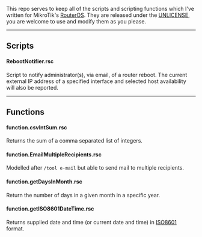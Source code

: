 This repo serves to keep all of the scripts and scripting functions which I've written for MikroTik's [RouterOS](http://www.mikrotik.com/software). They are released under the [UNLICENSE](http://unlicense.org), you are welcome to use and modify them as you please.

-----

## Scripts
#### RebootNotifier.rsc
Script to notify administrator(s), via email, of a router reboot. The current external IP address of a specified interface and selected host availability will also be reported.  

-----

## Functions
#### function.csvIntSum.rsc
Returns the sum of a comma separated list of integers.

#### function.EmailMultipleRecipients.rsc
Modelled after `/tool e-mail` but able to send mail to multiple recipients.

#### function.getDaysInMonth.rsc
Return the number of days in a given month in a specific year.

#### function.getISO8601DateTime.rsc
Returns supplied date and time (or current date and time) in [ISO8601](https://en.wikipedia.org/wiki/ISO_8601) format.
